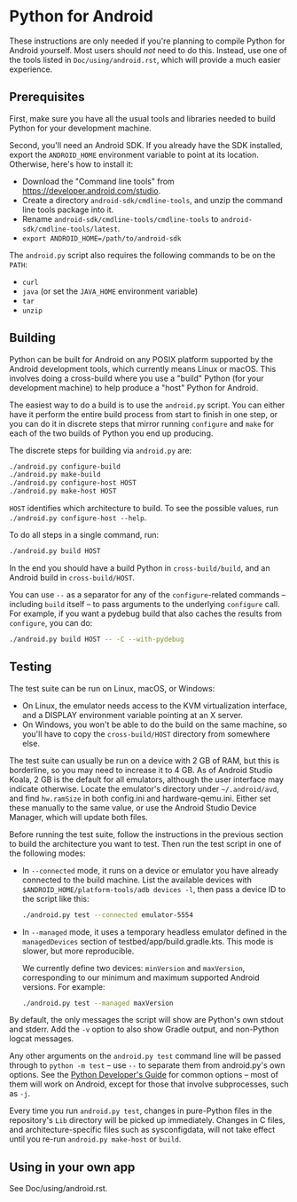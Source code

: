 # Python for Android

These instructions are only needed if you're planning to compile Python for
Android yourself. Most users should *not* need to do this. Instead, use one of
the tools listed in `Doc/using/android.rst`, which will provide a much easier
experience.


## Prerequisites

First, make sure you have all the usual tools and libraries needed to build
Python for your development machine.

Second, you'll need an Android SDK. If you already have the SDK installed,
export the `ANDROID_HOME` environment variable to point at its location.
Otherwise, here's how to install it:

* Download the "Command line tools" from <https://developer.android.com/studio>.
* Create a directory `android-sdk/cmdline-tools`, and unzip the command line
  tools package into it.
* Rename `android-sdk/cmdline-tools/cmdline-tools` to
  `android-sdk/cmdline-tools/latest`.
* `export ANDROID_HOME=/path/to/android-sdk`

The `android.py` script also requires the following commands to be on the `PATH`:

* `curl`
* `java` (or set the `JAVA_HOME` environment variable)
* `tar`
* `unzip`


## Building

Python can be built for Android on any POSIX platform supported by the Android
development tools, which currently means Linux or macOS. This involves doing a
cross-build where you use a "build" Python (for your development machine) to
help produce a "host" Python for Android.

The easiest way to do a build is to use the `android.py` script. You can either
have it perform the entire build process from start to finish in one step, or
you can do it in discrete steps that mirror running `configure` and `make` for
each of the two builds of Python you end up producing.

The discrete steps for building via `android.py` are:

```sh
./android.py configure-build
./android.py make-build
./android.py configure-host HOST
./android.py make-host HOST
```

`HOST` identifies which architecture to build. To see the possible values, run
`./android.py configure-host --help`.

To do all steps in a single command, run:

```sh
./android.py build HOST
```

In the end you should have a build Python in `cross-build/build`, and an Android
build in `cross-build/HOST`.

You can use `--` as a separator for any of the `configure`-related commands –
including `build` itself – to pass arguments to the underlying `configure`
call. For example, if you want a pydebug build that also caches the results from
`configure`, you can do:

```sh
./android.py build HOST -- -C --with-pydebug
```


## Testing

The test suite can be run on Linux, macOS, or Windows:

* On Linux, the emulator needs access to the KVM virtualization interface, and
  a DISPLAY environment variable pointing at an X server.
* On Windows, you won't be able to do the build on the same machine, so you'll
  have to copy the `cross-build/HOST` directory from somewhere else.

The test suite can usually be run on a device with 2 GB of RAM, but this is
borderline, so you may need to increase it to 4 GB. As of Android
Studio Koala, 2 GB is the default for all emulators, although the user interface
may indicate otherwise. Locate the emulator's directory under `~/.android/avd`,
and find `hw.ramSize` in both config.ini and hardware-qemu.ini. Either set these
manually to the same value, or use the Android Studio Device Manager, which will
update both files.

Before running the test suite, follow the instructions in the previous section
to build the architecture you want to test. Then run the test script in one of
the following modes:

* In `--connected` mode, it runs on a device or emulator you have already
  connected to the build machine. List the available devices with
  `$ANDROID_HOME/platform-tools/adb devices -l`, then pass a device ID to the
  script like this:

  ```sh
  ./android.py test --connected emulator-5554
  ```

* In `--managed` mode, it uses a temporary headless emulator defined in the
  `managedDevices` section of testbed/app/build.gradle.kts. This mode is slower,
  but more reproducible.

  We currently define two devices: `minVersion` and `maxVersion`, corresponding
  to our minimum and maximum supported Android versions. For example:

  ```sh
  ./android.py test --managed maxVersion
  ```

By default, the only messages the script will show are Python's own stdout and
stderr. Add the `-v` option to also show Gradle output, and non-Python logcat
messages.

Any other arguments on the `android.py test` command line will be passed through
to `python -m test` – use `--` to separate them from android.py's own options.
See the [Python Developer's
Guide](https://devguide.python.org/testing/run-write-tests/) for common options
– most of them will work on Android, except for those that involve subprocesses,
such as `-j`.

Every time you run `android.py test`, changes in pure-Python files in the
repository's `Lib` directory will be picked up immediately. Changes in C files,
and architecture-specific files such as sysconfigdata, will not take effect
until you re-run `android.py make-host` or `build`.


## Using in your own app

See Doc/using/android.rst.
